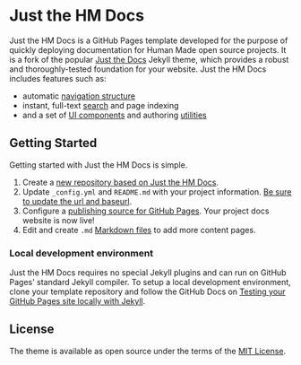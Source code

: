 # Just the HM Docs

Just the HM Docs is a GitHub Pages template developed for the purpose of quickly deploying documentation for Human Made open source projects. It is a fork of the popular [Just the Docs](https://github.com/just-the-docs/just-the-docs) Jekyll theme, which provides a robust and thoroughly-tested foundation for your website. Just the HM Docs includes features such as:

- automatic [navigation structure](https://humanmade.github.io/just-the-hm-docs/docs/navigation-structure)
- instant, full-text [search](https://humanmade.github.io/just-the-hm-docs/docs/search) and page indexing
- and a set of [UI components](https://humanmade.github.io/just-the-hm-docs/docs/ui-components) and authoring [utilities](https://humanmade.github.io/just-the-hm-docs/docs/utilities)

## Getting Started

Getting started with Just the HM Docs is simple.

1. Create a [new repository based on Just the HM Docs](https://github.com/humanmade/just-the-hm-docs/generate).
1. Update `_config.yml` and `README.md` with your project information. [Be sure to update the url and baseurl](https://mademistakes.com/mastering-jekyll/site-url-baseurl/).
1. Configure a [publishing source for GitHub Pages](https://help.github.com/en/articles/configuring-a-publishing-source-for-github-pages). Your project docs website is now live!
1. Edit and create `.md` [Markdown files](https://guides.github.com/features/mastering-markdown/) to add more content pages.

### Local development environment

Just the HM Docs requires no special Jekyll plugins and can run on GitHub Pages' standard Jekyll compiler. To setup a local development environment, clone your template repository and follow the GitHub Docs on [Testing your GitHub Pages site locally with Jekyll](https://docs.github.com/en/pages/setting-up-a-github-pages-site-with-jekyll/testing-your-github-pages-site-locally-with-jekyll).

## License

The theme is available as open source under the terms of the [MIT License](http://opensource.org/licenses/MIT).
